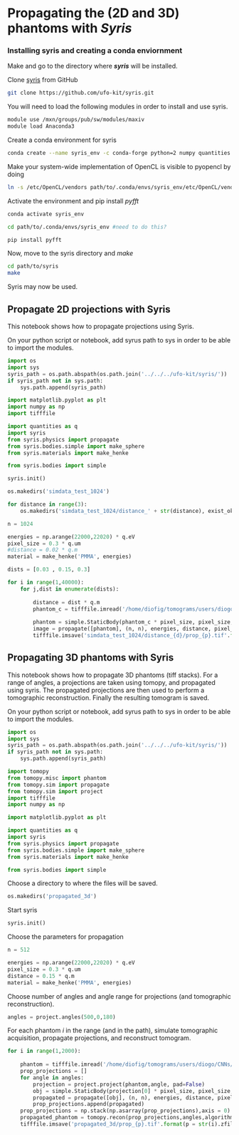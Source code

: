 # Propagating the (2D and 3D) phantoms with *Syris* 


### Installing syris and creating a conda enviornment

Make and go to the directory where ***syris*** will be installed.


Clone  [syris](https://github.com/ufo-kit/syris) from GitHub

```bash
git clone https://github.com/ufo-kit/syris.git
```

You will need to load the following modules in order to install and use syris.

```bash
module use /mxn/groups/pub/sw/modules/maxiv
module load Anaconda3
```
Create a conda environment for syris

```bash
conda create --name syris_env -c conda-forge python=2 numpy quantities pyopencl scipy testfixtures
```
 Make your system-wide implementation of OpenCL is visible to pyopencl by doing
 
```bash
ln -s /etc/OpenCL/vendors path/to/.conda/envs/syris_env/etc/OpenCL/vendors 
```

Activate the environment and pip install *pyfft*

```bash
conda activate syris_env

cd path/to/.conda/envs/syris_env #need to do this?

pip install pyfft
```

Now, move to the syris directory and *make*

```bash
cd path/to/syris
make
```
Syris may now be used.


## Propagate 2D projections with Syris

This notebook shows how to propagate projections using Syris.

On your python script or notebook, add syrus path to sys in order to be able to import the modules.


~~~python
import os
import sys
syris_path = os.path.abspath(os.path.join('../../../ufo-kit/syris/'))
if syris_path not in sys.path:
    sys.path.append(syris_path)
~~~

~~~python
import matplotlib.pyplot as plt
import numpy as np
import tifffile

import quantities as q
import syris
from syris.physics import propagate
from syris.bodies.simple import make_sphere
from syris.materials import make_henke

from syris.bodies import simple
~~~

~~~python
syris.init()
~~~

~~~python
os.makedirs('simdata_test_1024')

for distance in range(3):
    os.makedirs('simdata_test_1024/distance_' + str(distance), exist_ok = True)
~~~

~~~python
n = 1024

energies = np.arange(22000,22020) * q.eV
pixel_size = 0.3 * q.um
#distance = 0.02 * q.m
material = make_henke('PMMA', energies)

dists = [0.03 , 0.15, 0.3] 
~~~

~~~python
for i in range(1,40000):
    for j,dist in enumerate(dists):
        
        distance = dist * q.m
        phantom_c = tifffile.imread('/home/diofig/tomograms/users/diogo/CNNs/GenData/projected_phantoms_2/train/{}.tif'.format(str(i).zfill(5)))
        
        phantom = simple.StaticBody(phantom_c * pixel_size, pixel_size, material=material)#, queue = queue1)
        image = propagate([phantom], (n, n), energies, distance, pixel_size).get()
        tifffile.imsave('simdata_test_1024/distance_{d}/prop_{p}.tif'.format(d = j+1, p = str(i).zfill(5)),image.astype(np.float32))
~~~

## Propagating 3D phantoms with Syris

This notebook shows how to propagate 3D phantoms (tiff stacks).
For a range of angles, a projections are taken using tomopy, and propagated using syris.
The propagated projections are then used to perform a tomographic reconstruction.
Finally the resulting tomogram is saved.

On your python script or notebook, add syrus path to sys in order to be able to import the modules.

~~~python
import os
import sys
syris_path = os.path.abspath(os.path.join('../../../ufo-kit/syris/'))
if syris_path not in sys.path:
    sys.path.append(syris_path)
~~~

~~~python
import tomopy
from tomopy.misc import phantom
from tomopy.sim import propagate
from tomopy.sim import project
import tifffile
import numpy as np

import matplotlib.pyplot as plt

import quantities as q
import syris
from syris.physics import propagate
from syris.bodies.simple import make_sphere
from syris.materials import make_henke

from syris.bodies import simple
~~~
Choose a directory to where the files will be saved. 
~~~python
os.makedirs('propagated_3d')
~~~

Start syris
~~~python
syris.init()
~~~
Choose the parameters for propagation
~~~python
n = 512

energies = np.arange(22000,22020) * q.eV
pixel_size = 0.3 * q.um
distance = 0.15 * q.m
material = make_henke('PMMA', energies)
~~~

Choose number of angles and angle range for projections (and tomographic reconstruction).
~~~python
angles = project.angles(500,0,180)
~~~

For each phantom *i* in the range (and in the path), simulate tomographic acquisition, propagate projections, and reconstruct tomogram.
~~~python
for i in range(1,2000):
     
    phantom = tifffile.imread('/home/diofig/tomograms/users/diogo/CNNs/GenData/scripts/phantoms3D/train/{}.tif'.format(str(i).zfill(4)))
    prop_projections = []
    for angle in angles:
        projection = project.project(phantom,angle, pad=False)
        obj = simple.StaticBody(projection[0] * pixel_size, pixel_size, material=material)#, queue = queue1)
        propagated = propagate([obj], (n, n), energies, distance, pixel_size).get()
        prop_projections.append(propagated)
    prop_projections = np.stack(np.asarray(prop_projections),axis = 0)
    propagated_phantom = tomopy.recon(prop_projections,angles,algorithm = 'gridrec')    
    tifffile.imsave('propagated_3d/prop_{p}.tif'.format(p = str(i).zfill(4)),propagated_phantom.astype(np.float32))
~~~

